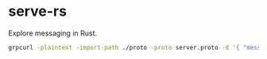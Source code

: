 # serve-rs

Explore messaging in Rust.

```bash
grpcurl -plaintext -import-path ./proto -proto server.proto -d '{ "message": "t"}' [::]:50051 server.Publisher/Publish
```